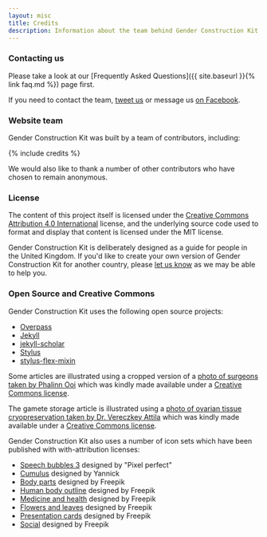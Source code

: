 ```yaml
---
layout: misc
title: Credits
description: Information about the team behind Gender Construction Kit and what open-source and Creative Commons projects are used
---
```


### Contacting us

Please take a look at our [Frequently Asked Questions]({{ site.baseurl }}{% link faq.md %}) page first.

If you need to contact the team, [tweet us](https://twitter.com/genderkit) or message us [on Facebook](https://www.facebook.com/genderkit).

### Website team

Gender Construction Kit was built by a team of contributors, including:

{% include credits %}

We would also like to thank a number of other contributors who have chosen to remain anonymous.

### License

The content of this project itself is licensed under the [Creative Commons Attribution 4.0 International](https://creativecommons.org/licenses/by/4.0/) license, and the underlying source code used to format and display that content is licensed under the MIT license.

Gender Construction Kit is deliberately designed as a guide for people in the United Kingdom. If you'd like to create your own version of Gender Construction Kit for another country, please [let us know](http://www.twitter.com/genderkit) as we may be able to help you.

### Open Source and Creative Commons

Gender Construction Kit uses the following open source projects:

- [Overpass](https://github.com/RedHatBrand/Overpass)
- [Jekyll](https://github.com/jekyll/jekyll)
- [jekyll-scholar](https://github.com/inukshuk/jekyll-scholar)
- [Stylus](https://github.com/stylus/stylus)
- [stylus-flex-mixin](https://github.com/differui/stylus-flex-mixin)

Some articles are illustrated using a cropped version of a [photo of surgeons taken by Phalinn Ooi](https://www.flickr.com/photos/phalinn/8116089574/) which was kindly made available under a [Creative Commons license](https://creativecommons.org/licenses/by/2.0/).

The gamete storage article is illustrated using a [photo of ovarian tissue cryopreservation taken by Dr. Vereczkey Attila](https://commons.wikimedia.org/wiki/File:Petef%C3%A9szeksz%C3%B6vet-cs%C3%ADkok_fagyasztva_t%C3%A1rol%C3%A1sa.jpg) which was kindly made available under a [Creative Commons license](https://creativecommons.org/licenses/by-sa/3.0/deed.en).

Gender Construction Kit also uses a number of icon sets which have been published with with-attribution licenses:

- [Speech bubbles 3](http://www.flaticon.com/packs/speech-bubbles-3) designed by "Pixel perfect"
- [Cumulus](http://www.flaticon.com/packs/cumulus) designed by Yannick
- [Body parts](http://www.flaticon.com/packs/body-parts) designed by Freepik
- [Human body outline](http://www.flaticon.com/packs/human-body-outline) designed by Freepik
- [Medicine and health](http://www.flaticon.com/packs/medicine-and-health) designed by Freepik
- [Flowers and leaves](http://www.flaticon.com/packs/flowers-and-leaves) designed by Freepik
- [Presentation cards](http://www.flaticon.com/packs/presentation-cards) designed by Freepik
- [Social](http://www.flaticon.com/categories/social) designed by Freepik
